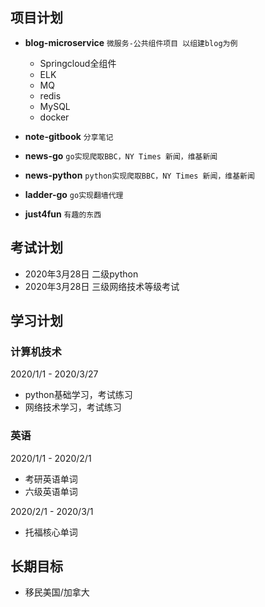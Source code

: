 ## 项目计划

* **blog-microservice** `微服务-公共组件项目 以组建blog为例`
  * Springcloud全组件
  * ELK
  * MQ
  * redis
  * MySQL
  * docker
  

* **note-gitbook** `分享笔记`

* **news-go**  `go实现爬取BBC，NY Times 新闻，维基新闻`

* **news-python**  `python实现爬取BBC，NY Times 新闻，维基新闻`

* **ladder-go** `go实现翻墙代理`

* **just4fun**   `有趣的东西`

## 考试计划
 
 * 2020年3月28日 二级python
 * 2020年3月28日 三级网络技术等级考试
 
## 学习计划
 ### 计算机技术
  2020/1/1 - 2020/3/27
 * python基础学习，考试练习
 * 网络技术学习，考试练习
 
 ### 英语
 2020/1/1 - 2020/2/1
 
 * 考研英语单词
 * 六级英语单词
 
 2020/2/1 - 2020/3/1
 
 * 托福核心单词
 
## 长期目标
 * 移民美国/加拿大
 
